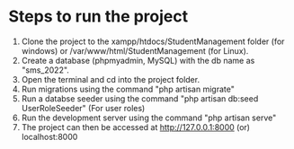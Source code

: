 <h1>Steps to run the project</h1>

1. Clone the project to the xampp/htdocs/StudentManagement folder (for windows) or /var/www/html/StudentManagement (for Linux).
2. Create a database (phpmyadmin, MySQL) with the db name as "sms_2022".
2. Open the terminal and cd into the project folder.
3. Run migrations using the command "php artisan migrate"
4. Run a databse seeder using the command "php artisan db:seed UserRoleSeeder" (For user roles)
5. Run the development server using the command "php artisan serve"
6. The project can then be accessed at http://127.0.0.1:8000 (or) localhost:8000
